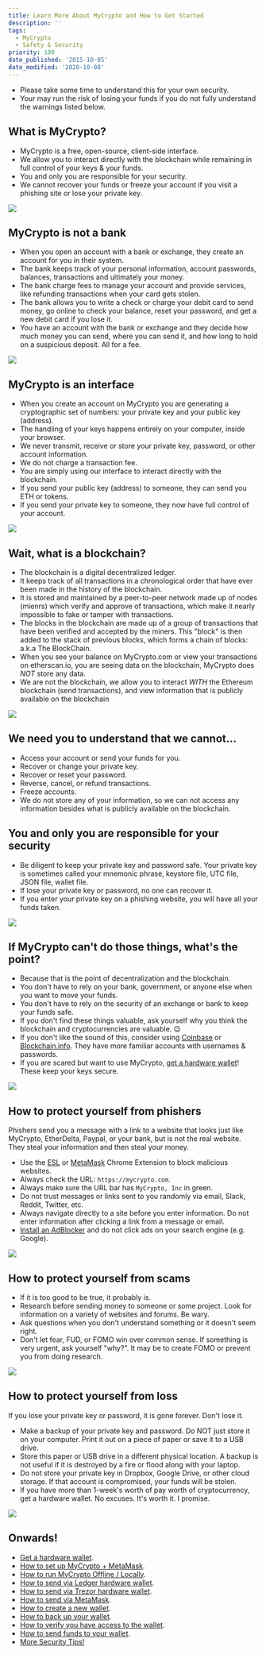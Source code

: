 ```yaml
---
title: Learn More About MyCrypto and How to Get Started
description: ''
tags:
  - MyCrypto
  - Safety & Security
priority: 100
date_published: '2015-10-05'
date_modified: '2020-10-08'
---
```


- Please take some time to understand this for your own security.
- Your may run the risk of losing your funds if you do not fully understand the warnings listed below.

## What is MyCrypto?

- MyCrypto is a free, open-source, client-side interface.
- We allow you to interact directly with the blockchain while remaining in full control of your keys & your funds.
- You and only you are responsible for your security.
- We cannot recover your funds or freeze your account if you visit a phishing site or lose your private key.

<Image float="right" max="25rem" src="../../assets/how-to/getting-started/how-to-get-started-on-mycrypto/onboarding-icon-1.svg" />

## MyCrypto is not a bank

- When you open an account with a bank or exchange, they create an account for you in their system.
- The bank keeps track of your personal information, account passwords, balances, transactions and ultimately your money.
- The bank charge fees to manage your account and provide services, like refunding transactions when your card gets stolen.
- The bank allows you to write a check or charge your debit card to send money, go online to check your balance, reset your password, and get a new debit card if you lose it.
- You have an account with the bank or exchange and they decide how much money you can send, where you can send it, and how long to hold on a suspicious deposit. All for a fee.

<Clearfix />

<Image float="left" max="25rem" src="../../assets/how-to/getting-started/how-to-get-started-on-mycrypto/onboarding-icon-2.svg" />

## MyCrypto is an interface

- When you create an account on MyCrypto you are generating a cryptographic set of numbers: your private key and your public key (address).
- The handling of your keys happens entirely on your computer, inside your browser.
- We never transmit, receive or store your private key, password, or other account information.
- We do not charge a transaction fee.
- You are simply using our interface to interact directly with the blockchain.
- If you send your public key (address) to someone, they can send you ETH or tokens.
- If you send your private key to someone, they now have full control of your account.

<Clearfix />

<Image float="right" max="25rem" src="../../assets/how-to/getting-started/how-to-get-started-on-mycrypto/onboarding-icon-3.svg" />

## Wait, what is a blockchain?

- The blockchain is a digital decentralized ledger.
- It keeps track of all transactions in a chronological order that have ever been made in the history of the blockchain.
- It is stored and maintained by a peer-to-peer network made up of nodes (mienrs) which verify and approve of transactions, which make it nearly impossible to fake or tamper with transactions.
- The blocks in the blockchain are made up of a group of transactions that have been verified and accepted by the miners. This "block" is then added to the stack of previous blocks, which forms a chain of blocks: a.k.a The BlockChain.
- When you see your balance on MyCrypto.com or view your transactions on etherscan.io, you are seeing data on the blockchain, MyCrypto does _NOT_ store any data.
- We are not the blockchain, we allow you to interact _WITH_ the Ethereum blockchain (send transactions), and view information that is publicly available on the blockchain

<Clearfix />

<Image float="left" max="25rem" src="../../assets/how-to/getting-started/how-to-get-started-on-mycrypto/onboarding-icon-4.svg" />

## We need you to understand that we **cannot**...

- Access your account or send your funds for you.
- Recover or change your private key.
- Recover or reset your password.
- Reverse, cancel, or refund transactions.
- Freeze accounts.
- We do not store any of your information, so we can not access any information besides what is publicly available on the blockchain.

<Clearfix />

## **You** and **only you** are responsible for your security

- Be diligent to keep your private key and password safe. Your private key is sometimes called your mnemonic phrase, keystore file, UTC file, JSON file, wallet file.
- If lose your private key or password, no one can recover it.
- If you enter your private key on a phishing website, you will have all your funds taken.

<Image float="right" max="25rem" src="../../assets/how-to/getting-started/how-to-get-started-on-mycrypto/onboarding-icon-5.svg" />

## If MyCrypto can't do those things, what's the point?

- Because that is the point of decentralization and the blockchain.
- You don't have to rely on your bank, government, or anyone else when you want to move your funds.
- You don't have to rely on the security of an exchange or bank to keep your funds safe.
- If you don't find these things valuable, ask yourself why you think the blockchain and cryptocurrencies are valuable. 😉
- If you don't like the sound of this, consider using [Coinbase](https://coinbase-consumer.sjv.io/RVmkN) or [Blockchain.info](https://blockchain.info/wallet/#/signup). They have more familiar accounts with usernames & passwords.
- If you are scared but want to use MyCrypto, [get a hardware wallet](/staying-safe/hardware-wallet-recommendations)! These keep your keys secure.

<Clearfix />

<Image float="left" max="25rem" src="../../assets/how-to/getting-started/how-to-get-started-on-mycrypto/onboarding-icon-6.svg" />

## How to protect yourself from phishers

Phishers send you a message with a link to a website that looks just like MyCrypto, EtherDelta, Paypal, or your bank, but is not the real website. They steal your information and then steal your money.

- Use the [ESL](https://chrome.google.com/webstore/detail/ethersecuritylookup/bhhfhgpgmifehjdghlbbijjaimhmcgnf?hl=en-GB) or [MetaMask](/how-to/migrating/moving-from-mycrypto-to-metamask) Chrome Extension to block malicious websites.
- Always check the URL: `https://mycrypto.com`.
- Always make sure the URL bar has `MyCrypto, Inc` in green.
- Do not trust messages or links sent to you randomly via email, Slack, Reddit, Twitter, etc.
- Always navigate directly to a site before you enter information. Do not enter information after clicking a link from a message or email.
- [Install an AdBlocker](https://chrome.google.com/webstore/detail/ublock-origin/cjpalhdlnbpafiamejdnhcphjbkeiagm?hl=en) and do not click ads on your search engine (e.g. Google).

<Clearfix />

<Image float="right" max="25rem" src="../../assets/how-to/getting-started/how-to-get-started-on-mycrypto/onboarding-icon-7.svg" />

## How to protect yourself from scams

- If it is too good to be true, it probably is.
- Research before sending money to someone or some project. Look for information on a variety of websites and forums. Be wary.
- Ask questions when you don't understand something or it doesn't seem right.
- Don't let fear, FUD, or FOMO win over common sense. If something is very urgent, ask yourself "why?". It may be to create FOMO or prevent you from doing research.

<Clearfix />

<Image float="left" max="25rem" src="../../assets/how-to/getting-started/how-to-get-started-on-mycrypto/onboarding-icon-8.svg" />

## How to protect yourself from loss

If you lose your private key or password, it is gone forever. Don't lose it.

- Make a backup of your private key and password. Do NOT just store it on your computer. Print it out on a piece of paper or save it to a USB drive.
- Store this paper or USB drive in a different physical location. A backup is not useful if it is destroyed by a fire or flood along with your laptop.
- Do not store your private key in Dropbox, Google Drive, or other cloud storage. If that account is compromised, your funds will be stolen.
- If you have more than 1-week's worth of pay worth of cryptocurrency, get a hardware wallet. No excuses. It's worth it. I promise.

<Clearfix />

<Image float="right" max="25rem" src="../../assets/how-to/getting-started/how-to-get-started-on-mycrypto/onboarding-icon-9.svg" />

## Onwards!

- [Get a hardware wallet](/staying-safe/hardware-wallet-recommendations).
- [How to set up MyCrypto + MetaMask](/how-to/migrating/moving-from-mycrypto-to-metamask).
- [How to run MyCrypto Offline / Locally](/how-to/offline/how-to-run-mycrypto-offline-and-locally).
- [How to send via Ledger hardware wallet](/how-to/migrating/moving-from-mycrypto-to-ledger).
- [How to send via Trezor hardware wallet](/how-to/migrating/moving-from-mycrypto-to-trezor).
- [How to send via MetaMask](/how-to/migrating/moving-from-mycrypto-to-metamask).
- [How to create a new wallet](/how-to/getting-started/how-to-create-a-wallet).
- [How to back up your wallet](/how-to/backup-restore/how-to-save-back-up-your-wallet).
- [How to verify you have access to the wallet](/how-to/accessing-wallet/how-to-access-your-wallet-with-keystore-file).
- [How to send funds to your wallet](/how-to/getting-started/where-can-i-buy-sell-trade-or-exchange-my-eth-or-tokens).
- [More Security Tips!](/staying-safe/protecting-yourself-and-your-funds)

